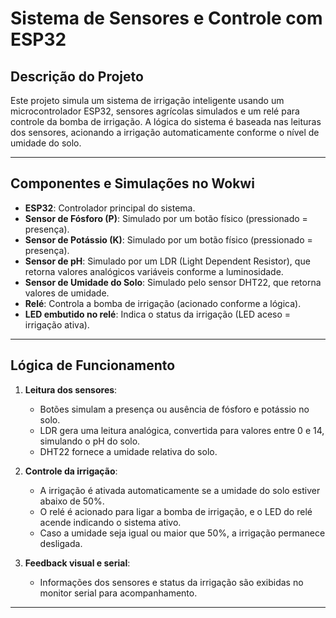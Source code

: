 # Sistema de Sensores e Controle com ESP32

## Descrição do Projeto

Este projeto simula um sistema de irrigação inteligente usando um microcontrolador ESP32, sensores agrícolas simulados e um relé para controle da bomba de irrigação. A lógica do sistema é baseada nas leituras dos sensores, acionando a irrigação automaticamente conforme o nível de umidade do solo.

---

## Componentes e Simulações no Wokwi

- **ESP32**: Controlador principal do sistema.
- **Sensor de Fósforo (P)**: Simulado por um botão físico (pressionado = presença).
- **Sensor de Potássio (K)**: Simulado por um botão físico (pressionado = presença).
- **Sensor de pH**: Simulado por um LDR (Light Dependent Resistor), que retorna valores analógicos variáveis conforme a luminosidade.
- **Sensor de Umidade do Solo**: Simulado pelo sensor DHT22, que retorna valores de umidade.
- **Relé**: Controla a bomba de irrigação (acionado conforme a lógica).
- **LED embutido no relé**: Indica o status da irrigação (LED aceso = irrigação ativa).

---

## Lógica de Funcionamento

1. **Leitura dos sensores**:
   - Botões simulam a presença ou ausência de fósforo e potássio no solo.
   - LDR gera uma leitura analógica, convertida para valores entre 0 e 14, simulando o pH do solo.
   - DHT22 fornece a umidade relativa do solo.

2. **Controle da irrigação**:
   - A irrigação é ativada automaticamente se a umidade do solo estiver abaixo de 50%.
   - O relé é acionado para ligar a bomba de irrigação, e o LED do relé acende indicando o sistema ativo.
   - Caso a umidade seja igual ou maior que 50%, a irrigação permanece desligada.

3. **Feedback visual e serial**:
   - Informações dos sensores e status da irrigação são exibidas no monitor serial para acompanhamento.

---
